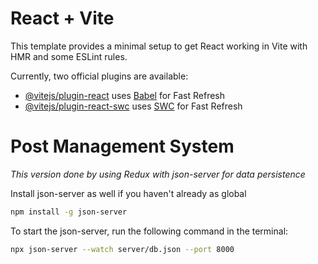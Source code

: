 # React + Vite

This template provides a minimal setup to get React working in Vite with HMR and some ESLint rules.

Currently, two official plugins are available:

-   [@vitejs/plugin-react](https://github.com/vitejs/vite-plugin-react/blob/main/packages/plugin-react/README.md) uses [Babel](https://babeljs.io/) for Fast Refresh
-   [@vitejs/plugin-react-swc](https://github.com/vitejs/vite-plugin-react-swc) uses [SWC](https://swc.rs/) for Fast Refresh

# Post Management System
*This version done by using Redux with json-server for data persistence*

Install json-server as well if you haven't already as global

```bash
npm install -g json-server
```

To start the json-server, run the following command in the terminal:

```bash
npx json-server --watch server/db.json --port 8000
```
